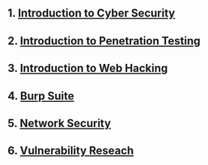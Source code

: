 ## 1. [Introduction to Cyber Security](Introduction%20to%20Cyber%20Security/README.md)
## 2. [Introduction to Penetration Testing](Introduction%20to%20Penetration%20Testing/README.md)
## 3. [Introduction to Web Hacking](Introduction%20to%20Web%20Hacking/README.md)
## 4. [Burp Suite](Burp%20Suite/README.md)
## 5. [Network Security](Network%20Security/README.md)
## 6. [Vulnerability Reseach](Vulnerability%20Research/README.md)
